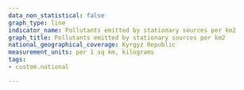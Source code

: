 ```yaml
---
data_non_statistical: false
graph_type: line
indicator_name: Pollutants emitted by stationary sources per km2
graph_title: Pollutants emitted by stationary sources per km2
national_geographical_coverage: Kyrgyz Republic
measurement_units: per 1 sq km, kilograms
tags:
- custom.national

---
```

